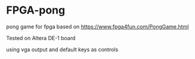 # FPGA-pong
pong game for fpga based on https://www.fpga4fun.com/PongGame.html

Tested on Altera DE-1 board

using vga output and default keys as controls